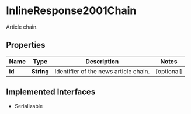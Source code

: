 

# InlineResponse2001Chain

Article chain.

## Properties

Name | Type | Description | Notes
------------ | ------------- | ------------- | -------------
**id** | **String** | Identifier of the news article chain. |  [optional]


## Implemented Interfaces

* Serializable


